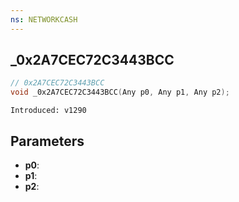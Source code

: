 ```yaml
---
ns: NETWORKCASH
---
```

## _0x2A7CEC72C3443BCC

```c
// 0x2A7CEC72C3443BCC
void _0x2A7CEC72C3443BCC(Any p0, Any p1, Any p2);
```

```
Introduced: v1290
```

## Parameters
* **p0**:
* **p1**:
* **p2**:

